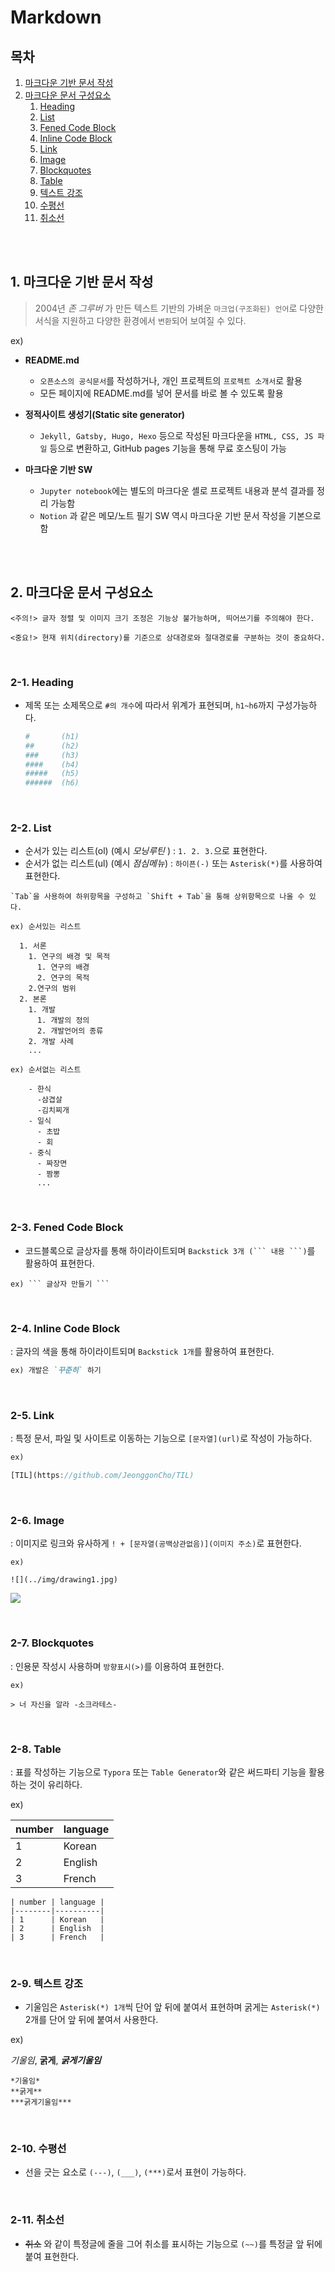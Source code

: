 # Markdown

## 목차

1. [마크다운 기반 문서 작성](#1-마크다운-기반-문서-작성)
2. [마크다운 문서 구성요소](#2-마크다운-문서-구성요소)
    1. [Heading](#2-1-heading)
    2. [List](#2-2-list)
    3. [Fened Code Block](#2-3-fened-code-block)
    4. [Inline Code Block](#2-4-inline-code-block)
    5. [Link](#2-5-link)
    6. [Image](#2-6-image)
    7. [Blockquotes](#2-7-blockquotes)
    8. [Table](#2-8-table)
    9. [텍스트 강조](#2-9-텍스트-강조)
    10. [수평선](#2-10-수평선)
    11. [취소선](#2-11-취소선)

<br>
<br>

## 1. 마크다운 기반 문서 작성

> 2004년 _존 그루버_ 가 만든 텍스트 기반의 가벼운 `마크업(구조화된) 언어`로 다양한 서식을 지원하고 다양한 환경에서 `변환`되어 보여질 수 있다.

ex)

-   **README.md**

    -   `오픈소스의 공식문서`를 작성하거나, 개인 프로젝트의 `프로젝트 소개서`로 활용
    -   모든 페이지에 README.md를 넣어 문서를 바로 볼 수 있도록 활용

-   **정적사이트 생성기(Static site generator)**

    -   `Jekyll, Gatsby, Hugo, Hexo` 등으로 작성된 마크다운을 `HTML, CSS, JS 파일` 등으로 변환하고, GitHub pages 기능을 통해 무료 호스팅이 가능

-   **마크다운 기반 SW**
    -   `Jupyter notebook`에는 별도의 마크다운 셸로 프로젝트 내용과 분석 결과를 정리 가능함
    -   `Notion` 과 같은 메모/노트 필기 SW 역시 마크다운 기반 문서 작성을 기본으로 함

<br>
<br>

## 2. 마크다운 문서 구성요소

```
<주의!> 글자 정렬 및 이미지 크기 조정은 기능상 불가능하며, 띄어쓰기를 주의해야 한다.

<중요!> 현재 위치(directory)를 기준으로 상대경로와 절대경로를 구분하는 것이 중요하다.
```

<br>

### 2-1. Heading

-   제목 또는 소제목으로 `#의 개수`에 따라서 위계가 표현되며, `h1~h6`까지 구성가능하다.

    ```bash
    #       (h1)
    ##      (h2)
    ###     (h3)
    ####    (h4)
    #####   (h5)
    ######  (h6)
    ```

<br>

### 2-2. List

-   순서가 있는 리스트(ol) (예시 _모닝루틴_ ) : `1. 2. 3.`으로 표현한다.
-   순서가 없는 리스트(ul) (예시 _점심메뉴_) : `하이픈(-)` 또는 `Asterisk(*)`를 사용하여 표현한다.

```
`Tab`을 사용하여 하위항목을 구성하고 `Shift + Tab`을 통해 상위항목으로 나올 수 있다.
```

```
ex) 순서있는 리스트

  1. 서론
    1. 연구의 배경 및 목적
      1. 연구의 배경
      2. 연구의 목적
    2.연구의 범위
  2. 본론
    1. 개발
      1. 개발의 정의
      2. 개발언어의 종류
    2. 개발 사례
    ...

ex) 순서없는 리스트

    - 한식
      -삼겹살
      -김치찌개
    - 일식
      - 초밥
      - 회
    - 중식
      - 짜장면
      - 짬뽕
      ...
```

<br>

### 2-3. Fened Code Block

-   코드블록으로 글상자를 통해 하이라이트되며 ` Backstick 3개 (``` 내용 ```) `를 활용하여 표현한다.

````
ex) ``` 글상자 만들기 ```
````

<br>

### 2-4. Inline Code Block

: 글자의 색을 통해 하이라이트되며 `Backstick 1개`를 활용하여 표현한다.

```markdown
ex) 개발은 `꾸준히` 하기
```

<br>

### 2-5. Link

: 특정 문서, 파일 및 사이트로 이동하는 기능으로 `[문자열](url)`로 작성이 가능하다.

```js
ex)

[TIL](https://github.com/JeonggonCho/TIL)
```

<br>

### 2-6. Image

: 이미지로 링크와 유사하게 `! + [문자열(공백상관없음)](이미지 주소)`로 표현한다.

```
ex)

![](../img/drawing1.jpg)
```

![](../assets/img/drawing1.jpg)

<br>

### 2-7. Blockquotes

: 인용문 작성시 사용하며 `방향표시(>)`를 이용하여 표현한다.

```
ex)

> 너 자신을 알라 -소크라테스-
```

<br>

### 2-8. Table

: 표를 작성하는 기능으로 `Typora` 또는 `Table Generator`와 같은 써드파티 기능을 활용하는 것이 유리하다.

ex)

| number | language |
| ------ | -------- |
| 1      | Korean   |
| 2      | English  |
| 3      | French   |

```
| number | language |
|--------|----------|
| 1      | Korean   |
| 2      | English  |
| 3      | French   |
```

<br>

### 2-9. 텍스트 강조

-   기울임은 `Asterisk(*) 1개`씩 단어 앞 뒤에 붙여서 표현하며 굵게는 `Asterisk(*)` 2개를 단어 앞 뒤에 붙여서 사용한다.

ex)

_기울임_,
**굵게**,
**_굵게기울임_**

```
*기울임*
**굵게**
***굵게기울임***
```

<br>

### 2-10. 수평선

-   선을 긋는 요소로 `(---)`, `(___)`, `(***)`로서 표현이 가능하다.

<br>

### 2-11. 취소선

-   ~~취소~~ 와 같이 특정글에 줄을 그어 취소를 표시하는 기능으로 `(~~)`를 특정글 앞 뒤에 붙여 표현한다.
